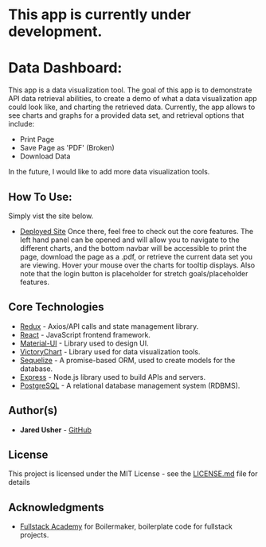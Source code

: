 # This app is currently under development.

# Data Dashboard:
This app is a data visualization tool. The goal of this app is to demonstrate API data retrieval abilities, to create a demo of what a data visualization app could look like, and charting the retrieved data.  Currently, the app allows to see charts and graphs for a provided data set, and retrieval options that include:
- Print Page
- Save Page as 'PDF' (Broken)
- Download Data

In the future, I would like to add more data visualization tools. 

## How To Use:
Simply vist the site below. 
- [Deployed Site](https://visualdatadash.herokuapp.com/)
Once there, feel free to check out the core features. The left hand panel can be opened and will allow you to navigate to the different charts, and the bottom navbar will be accessible to print the page, download the page as a .pdf, or retrieve the current data set you are viewing. Hover your mouse over the charts for tooltip displays. Also note that the login button is placeholder for stretch goals/placeholder features. 

## Core Technologies
- [Redux](https://redux.js.org/) - Axios/API calls and state management library. 
- [React](https://reactjs.org/) - JavaScript frontend framework. 
- [Material-UI](https://material-ui.com/) - Library used to design UI. 
- [VictoryChart](https://formidable.com/open-source/victory/) - Library used for data visualization tools. 
- [Sequelize](https://sequelize.org/) - A promise-based ORM, used to create models for the database.
- [Express](https://expressjs.com/) - Node.js library used to build APIs and servers. 
- [PostgreSQL](https://www.postgresql.org/) - A relational database management system (RDBMS).

## Author(s)
- **Jared Usher** - [GitHub](https://github.com/Oosh74)

## License
This project is licensed under the MIT License - see the [LICENSE.md](LICENSE.md) file for details

## Acknowledgments
- [Fullstack Academy](https://github.com/FullstackAcademy) for Boilermaker, boilerplate code for fullstack projects. 
